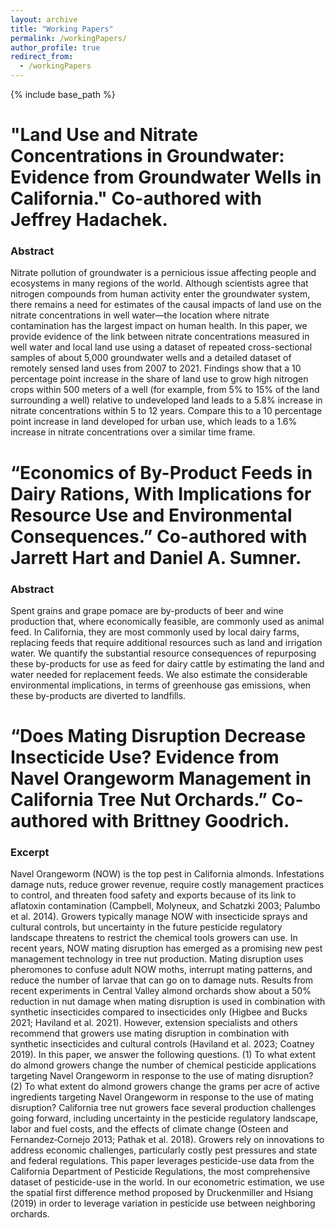 ```yaml
---
layout: archive
title: "Working Papers"
permalink: /workingPapers/
author_profile: true
redirect_from:
  - /workingPapers
---
```


{% include base_path %}

# "Land Use and Nitrate Concentrations in Groundwater: Evidence from Groundwater Wells in California." Co-authored with Jeffrey Hadachek.

### Abstract

Nitrate pollution of groundwater is a pernicious issue affecting people and ecosystems in many regions of the world. Although scientists agree that nitrogen compounds from human activity enter the groundwater system, there remains a need for estimates of the causal impacts of land use on the nitrate concentrations in well water––the location where nitrate contamination has the largest impact on human health. In this paper, we provide evidence of the link between nitrate concentrations measured in well water and local land use using a dataset of repeated cross-sectional samples of about 5,000 groundwater wells and a detailed dataset of remotely sensed land uses from 2007 to 2021. Findings show that a 10 percentage point increase in the share of land use to grow high nitrogen crops within 500 meters of a well (for example, from 5% to 15% of the land surrounding a well) relative to undeveloped land leads to a 5.8% increase in nitrate concentrations within 5 to 12 years. Compare this to a 10 percentage point increase in land developed for urban use, which leads to a 1.6% increase in nitrate concentrations over a similar time frame.


# “Economics of By-Product Feeds in Dairy Rations, With Implications for Resource Use and Environmental Consequences.” Co-authored with Jarrett Hart and Daniel A. Sumner.

### Abstract 

Spent grains and grape pomace are by-products of beer and wine production that, where economically feasible, are commonly used as animal feed. In California, they are most commonly used by local dairy farms, replacing feeds that require additional resources such as land and irrigation water. We quantify the substantial resource consequences of repurposing these by-products for use as feed for dairy cattle by estimating the land and water needed for replacement feeds. We also estimate the considerable environmental implications, in terms of greenhouse gas emissions, when these by-products are diverted to landfills.

# “Does Mating Disruption Decrease Insecticide Use? Evidence from Navel Orangeworm Management in California Tree Nut Orchards.” Co-authored with Brittney Goodrich.

### Excerpt

Navel Orangeworm (NOW) is the top pest in California almonds. Infestations damage nuts, reduce grower revenue, require costly management practices to control, and threaten food safety and exports because of its link to aflatoxin contamination (Campbell, Molyneux, and Schatzki 2003; Palumbo et al. 2014). Growers typically manage NOW with insecticide sprays and cultural controls, but uncertainty in the future pesticide regulatory landscape threatens to restrict the chemical tools growers can use. 
In recent years, NOW mating disruption has emerged as a promising new pest management technology in tree nut production. Mating disruption uses pheromones to confuse adult NOW moths, interrupt mating patterns, and reduce the number of larvae that can go on to damage nuts. Results from recent experiments in Central Valley almond orchards show about a 50% reduction in nut damage when mating disruption is used in combination with synthetic insecticides compared to insecticides only (Higbee and Bucks 2021; Haviland et al. 2021). However, extension specialists and others recommend that growers use mating disruption in combination with synthetic insecticides and cultural controls (Haviland et al. 2023; Coatney 2019). 
	In this paper, we answer the following questions. (1) To what extent do almond growers change the number of chemical pesticide applications targeting Navel Orangeworm in response to the use of mating disruption? (2) To what extent do almond growers change the grams per acre of active ingredients targeting Navel Orangeworm in response to the use of mating disruption?
California tree nut growers face several production challenges going forward, including uncertainty in the pesticide regulatory landscape, labor and fuel costs, and the effects of climate change (Osteen and Fernandez‐Cornejo 2013; Pathak et al. 2018). Growers rely on innovations to address economic challenges, particularly costly pest pressures and state and federal regulations. 
This paper leverages pesticide-use data from the California Department of Pesticide Regulations, the most comprehensive dataset of pesticide-use in the world. In our econometric estimation, we use the spatial first difference method proposed by Druckenmiller and Hsiang (2019) in order to leverage variation in pesticide use between neighboring orchards. 

